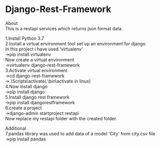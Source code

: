 # Django-Rest-Framework
About                                                                                                                                                                                                                                                                                                                                                                   
This is a restapi services which returns json format data.                                                                                                                                                                                                                                  

1.Install Python 3.7                                                                                                                                                                
2.Install a virtual environment tool set up an environment for django                                                                                                               
In this project i have used 'virtualenv'                                                                                                                                           
->pip install virtualenv                                                                                                                                                           
Now create a virtual environment                                                                                                                                                   
->virtualenv django-rest-framework                                                                                                                                                  
3.Activate virtual environment                                                                                                                                                     
->cd django-rest-framework                                                                                                                                                         
->.\Scripts\activate(.\bin\activate in linux)                                                                                                                                          
4.Now install django                                                                                                                                                               
->pip install django                                                                                                                                                                
5.Install django rest framework                                                                                                                                                     
->pip install djangorestframework                                                                                                                                                    
6.create a project                                                                                                                                                                 
->django-admin startproject restapi                                                                                                                                                 
Now replace my restapi folder with the created folder.                                                                                                                             

Additional                                                                                                                                                                         
7.pandas library was used to add data of a model 'City' from city.csv file                                                                                                         
->pip install pandas
